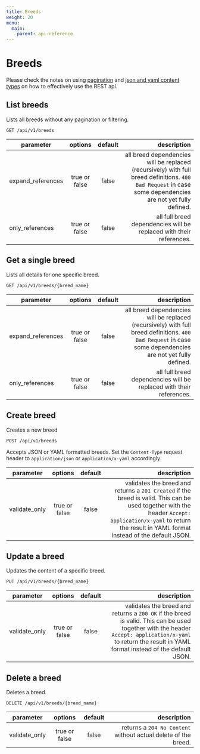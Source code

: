 ```yaml
---
title: Breeds
weight: 20
menu:
  main:
    parent: api-reference
---
```


# Breeds

Please check the notes on using [pagination](/documentation/api-reference/#pagination) and [json and yaml content types](/documentation/api-reference/#content-types) on how to effectively use the REST api.

## List breeds

Lists all breeds without any pagination or filtering.

    GET /api/v1/breeds

| parameter         | options           | default          | description       |
| ----------------- |:-----------------:|:----------------:| -----------------:|
| expand_references | true or false     | false            | all breed dependencies will be replaced (recursively) with full breed definitions. `400 Bad Request` in case some dependencies are not yet fully defined.
| only_references   | true or false     | false            | all full breed dependencies will be replaced with their references.

## Get a single breed

Lists all details for one specific breed.

    GET /api/v1/breeds/{breed_name}

| parameter         | options           | default          | description       |
| ----------------- |:-----------------:|:----------------:| -----------------:|
| expand_references | true or false     | false            | all breed dependencies will be replaced (recursively) with full breed definitions. `400 Bad Request` in case some dependencies are not yet fully defined.
| only_references   | true or false     | false            | all full breed dependencies will be replaced with their references.

## Create breed

Creates a new breed

    POST /api/v1/breeds

Accepts JSON or YAML formatted breeds. Set the `Content-Type` request header to `application/json` or `application/x-yaml` accordingly.    

| parameter     | options           | default          | description       |
| ------------- |:-----------------:|:----------------:| -----------------:|
| validate_only | true or false     | false            | validates the breed and returns a `201 Created` if the breed is valid. This can be used together with the header `Accept: application/x-yaml` to return the result in YAML format instead of the default JSON. 

## Update a breed

Updates the content of a specific breed.

    PUT /api/v1/breeds/{breed_name}

| parameter     | options           | default          | description      |
| ------------- |:-----------------:|:----------------:| ----------------:|
| validate_only | true or false     | false            | validates the breed and returns a `200 OK` if the breed is valid. This can be used together with the header `Accept: application/x-yaml` to return the result in YAML format instead of the default JSON. 

## Delete a breed

Deletes a breed.        

    DELETE /api/v1/breeds/{breed_name}
    
| parameter     | options           | default          | description      |
| ------------- |:-----------------:|:----------------:| ----------------:|
| validate_only | true or false     | false            | returns a `204 No Content` without actual delete of the breed.
